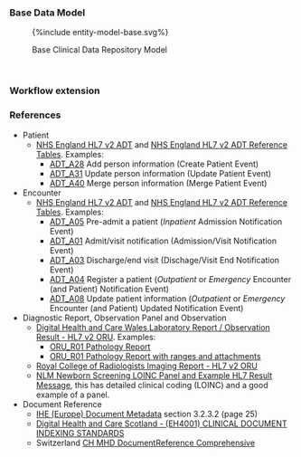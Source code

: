 
### Base Data Model 

<figure>
{%include entity-model-base.svg%}
<p id="fX.X.X.X-X" class="figureTitle">Base Clinical Data Repository Model</p>
</figure>
<br clear="all">

### Workflow extension



### References

- Patient 
  - [NHS England HL7 v2 ADT](HSCIC-ITK-HL7-V2-Message-Specifications.pdf) and [NHS England HL7 v2 ADT Reference Tables](HSCIC-ITK-HL7-V2-Reference-Tables.pdf). Examples:
    - [ADT_A28](ADT/A28_Example.txt) Add person information (Create Patient Event)
    - [ADT_A31](ADT/A31_example.txt) Update person information (Update Patient Event)
    - [ADT_A40](ADT/A40_Example.txt) Merge person information (Merge Patient Event)
- Encounter
  - [NHS England HL7 v2 ADT](HSCIC-ITK-HL7-V2-Message-Specifications.pdf) and [NHS England HL7 v2 ADT Reference Tables](HSCIC-ITK-HL7-V2-Reference-Tables.pdf). Examples:
    - [ADT_A05](ADT/A05_Example.txt) Pre-admit a patient (*Inpatient* Admission Notification Event)
    - [ADT_A01](ADT/A01_example.txt) Admit/visit notification (Admission/Visit Notification Event)
    - [ADT_A03](ADT/A03_example.txt) Discharge/end visit (Dischage/Visit End Notification Event)
    - [ADT_A04](ADT/A04_example.txt) Register a patient (*Outpatient* or *Emergency* Encounter (and Patient) Notification Event)
    - [ADT_A08](ADT/A08_example.txt) Update patient information (*Outpatient* or *Emergency* Encounter (and Patient) Updated Notification Event)
- Diagnostic Report, Observation Panel and Observation
  - [Digital Health and Care Wales Laboratory Report / Observation Result  - HL7 v2 ORU](DHCW-HL7v25-ORUR01-Specification.pdf). Examples:
    - [ORU_R01 Pathology Report](DHCW-Example-Pathology-Report-HL7v2ORU.txt)
    - [ORU_R01 Pathology Report with ranges and attachments](DHCW-Example-PathologyReport-withAttachementsAndRanges-HL7v2ORU.txt)
  - [Royal College of Radiologists Imaging Report - HL7 v2 ORU](https://www.rcr.ac.uk/media/wwtp2mif/rcr-publications_radiology-reporting-networks-understanding-the-technical-options_march-2022.pdf)
  - [NLM Newborn Screening LOINC Panel and Example HL7 Result Message](https://lhncbc.nlm.nih.gov/newbornscreeningcodes/nb/sc/constructingNBSHL7messages.html), this has detailed clinical coding (LOINC) and a good example of a panel.
- Document Reference
  - [IHE (Europe) Document Metadata](https://www.ihe-europe.net/sites/default/files/2017-11/IHE_ITI_XDS_Metadata_Guidelines_v1.0.pdf) section 3.2.3.2 (page 25)
  - [Digital Health and Care Scotland - (EH4001) CLINICAL DOCUMENT INDEXING STANDARDS ](https://www.digihealthcare.scot/app/uploads/2024/05/CDI-Standard-V4.5-FINAL.pdf)
  - Switzerland [CH MHD DocumentReference Comprehensive](https://build.fhir.org/ig/ehealthsuisse/ch-epr-fhir/StructureDefinition-ch-mhd-documentreference-comprehensive.html)

